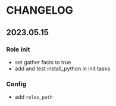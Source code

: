 # CHANGELOG

## 2023.05.15
### Role init
- set gather facts to true
- add and test install_python in init tasks 
### Config
- add `roles_path`
